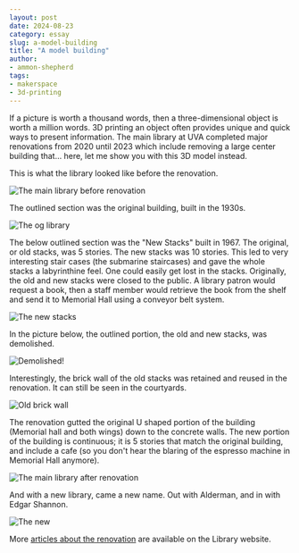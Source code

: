 ```yaml
---
layout: post
date: 2024-08-23
category: essay
slug: a-model-building
title: "A model building"
author:
- ammon-shepherd
tags:
- makerspace
- 3d-printing
---
```


If a picture is worth a thousand words, then a three-dimensional object is worth a million words. 3D printing an object often provides unique and quick ways to present information. The main library at UVA completed major renovations from 2020 until 2023 which include removing a large center building that… here, let me show you with this 3D model instead. 

This is what the library looked like before the renovation.

![The main library before renovation](/assets/post-media/a-model-building/before.jpg)

The outlined section was the original building, built in the 1930s.


![The og library](/assets/post-media/a-model-building/original.jpg)

The below outlined section was the "New Stacks" built in 1967. The original, or old stacks, was 5 stories. The new stacks was 10 stories. This led to very interesting stair cases (the submarine staircases) and gave the whole stacks a labyrinthine feel. One could easily get lost in the stacks. Originally, the old and new stacks were closed to the public. A library patron would request a book, then a staff member would retrieve the book from the shelf and send it to Memorial Hall using a conveyor belt system.

![The new stacks](/assets/post-media/a-model-building/new-stacks.jpg)


In the picture below, the outlined portion, the old and new stacks, was demolished.

![Demolished!](/assets/post-media/a-model-building/demolished.jpg)

Interestingly, the brick wall of the old stacks was retained and reused in the renovation. It can still be seen in the courtyards.


![Old brick wall](/assets/post-media/a-model-building/old.jpg)

The renovation gutted the original U shaped portion of the building (Memorial hall and both wings) down to the concrete walls. The new portion of the building is continuous; it is 5 stories that match the original building, and include a cafe (so you don't hear the blaring of the espresso machine in Memorial Hall anymore).

![The main library after renovation](/assets/post-media/a-model-building/after.jpg)

And with a new library, came a new name. Out with Alderman, and in with Edgar Shannon.


![The new](/assets/post-media/a-model-building/new.jpg)

More [articles about the renovation](https://www.library.virginia.edu/news/category/renovation) are available on the Library website.
